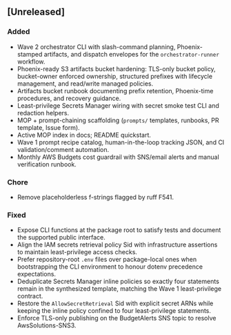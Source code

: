 ## [Unreleased]
### Added
- Wave 2 orchestrator CLI with slash-command planning, Phoenix-stamped artifacts,
  and dispatch envelopes for the `orchestrator-runner` workflow.
- Phoenix-ready S3 artifacts bucket hardening: TLS-only bucket policy, bucket-owner enforced ownership, structured prefixes with lifecycle management, and read/write managed policies.
- Artifacts bucket runbook documenting prefix retention, Phoenix-time procedures, and recovery guidance.
- Least-privilege Secrets Manager wiring with secret smoke test CLI and redaction helpers.
- MOP + prompt-chaining scaffolding (`prompts/` templates, runbooks, PR template, Issue form).
- Active MOP index in docs; README quickstart.
- Wave 1 prompt recipe catalog, human-in-the-loop tracking JSON, and CI validation/comment automation.
- Monthly AWS Budgets cost guardrail with SNS/email alerts and manual verification runbook.

### Chore
- Remove placeholderless f-strings flagged by ruff F541.

### Fixed
- Expose CLI functions at the package root to satisfy tests and document the
  supported public interface.
- Align the IAM secrets retrieval policy Sid with infrastructure assertions to
  maintain least-privilege access checks.
- Prefer repository-root `.env` files over package-local ones when
  bootstrapping the CLI environment to honour dotenv precedence expectations.
- Deduplicate Secrets Manager inline policies so exactly four statements remain
  in the synthesized template, matching the Wave 1 least-privilege contract.
- Restore the ``AllowSecretRetrieval`` Sid with explicit secret ARNs while
  keeping the inline policy confined to four least-privilege statements.
- Enforce TLS-only publishing on the BudgetAlerts SNS topic to resolve
  AwsSolutions-SNS3.

